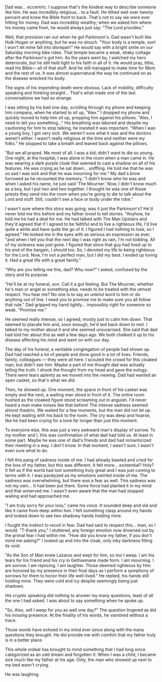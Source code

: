 Dad was... eccentric. I suppose that's the kindest way to describe someone like him. He was incredibly religious... to a fault. He tithed well over twenty percent and knew the Bible front to back. That's not to say we were ever hitting for money. Dad was incredibly wealthy; when we asked him where his money came from, he would always just say: "The Lord provides." 

Well, that provision ran out when he got Parkinson's. Dad wasn't built like Hulk Hogan or anything, but he was no slouch. "Your body is a temple, son! I won't let mine fall into disrepair!" He would say with a bright smile on our Saturday morning bike rides. That temple became a weak, shaky cottage after the Parkinson's got him. As the years went by, I watched my hero deteriorate, but he still held tight to his faith in all of it. He would pray, tithe, read his Bible— all of that stuff. And he still managed to make time for Mom and the rest of us. It was almost supernatural the way he continued on as the disease wrecked his body. 

The signs of his impending death were obvious. Lack of mobility, difficulty speaking and thinking straight... That's what made one of the last conversations we had so strange. 

I was sitting by his bed one day, scrolling through my phone and keeping him company, when he started to sit up, "Alex." I dropped my phone and quickly moved to help him sit up, propping him against his pillows. "Alex, I need to tell you something..." His breathing was labored and despite my cautioning for him to stop talking, he insisted it was important. "When I was a young boy, I got very sick. We weren't sure what it was and the doctors weren't either. I wasn't really religious at the time and neither were my folks." He stopped to take a breath and leaned back against the pillows. 

"But we all prayed. Me most of all. I was a kid; didn't want to die so young. One night, at the hospital, I was alone in the room when a man came in. He was wearing a dark purple cloak that seemed to cast a shadow on all of his features. He was crying as he sat down... sniffling. He told me that he was so sad I was sick and that he was mourning for me." My dad's brow furrowed as he recounted the memory. "I didn't know who he was and when I asked his name, he just said 'The Mourner.' Now, I didn't know much as a boy, but I put two and two together. I thought he was one of those priests they send into the room when you're going to die to talk about the Lord and stuff. Still, couldn't see a face or body under the robe."

I wasn't sure where this story was going; was it just the Parkinson's? He'd never told me this before and my father *loved* to tell stories. "Anyhow, he told me he had a deal for me. He had talked with The Man Upstairs and they'd agreed that if I agreed to be faithful and to live a righteous life, I'd live quite a while and have quite the go of it. I figured I had nothing to lose, so I agreed." He looked me in the eyes with as serious an expression as ever, "and when I tell you that the next day I was right as rain, I'm not kidding. All of my sickness was just gone. I figured that since that guy had lived up to his end of the bargain, I should too. So, I devoted my life to being righteous for the Lord. Now, I'm not a perfect man, but I did my best. I ended up loving it. Had a great life with a great family."

"Why are you telling me this, dad? Why now?" I asked, confused by the story and its purpose. 

"He'll be at my funeral, son. Call it a gut feeling. But The Mourner, whether he's man or angel or something else, needs to be treated with the utmost respect. You hear me? No one is to say an unkind word to him or do anything out of line. I need you to promise me to make sure you all follow that rule." Dad gripped my hand tightly... impossibly right for someone so weak. "Promise me."

He seemed really intense, so I agreed, mostly just to calm him down. That seemed to placate him and, soon enough, he'd laid back down to rest. I talked to my mother about it and she seemed unsurprised. She said that dad had told her about this as well a few days ago. We both chalked it up to his disease affecting his mind and went on with our day. 

The day of his funeral, a veritable congregation of people had shown up. Dad had reached a lot of people and done good in a lot of lives. Friends, family, colleagues — they were all here. I scouted the crowd for this cloaked man, but didn't see him. Maybe a part of me thought dad was actually telling the truth. I shook the thought from my head and gave the eulogy. There were tears aplenty as we moved into the viewing. Dad had wanted an open casket, so that's what we did. 

Then, he showed up. One moment, the space in front of his casket was empty and the next, a wailing man stood in front of it. The entire room hushed as the cloaked figure stood screaming out in anguish. I'd never heard a man make noises like that before! The intense sadness seemed almost theatric. We waited for a few moments, but the man did not let up. He kept wailing with his back to the room. The cry was deep and hoarse, like he had been crying for a tone far longer than just this moment. 

To everyone else, this was just a very awkward man's display of sorrow. To my mother and I, this was confirmation of what dad had told us. At least in some part. Maybe he was one of dad's friends and dad had romanticized their meeting in a way. I don't know. In that moment, I wasn't sure. I wasn't even sure what to do. 

I felt this pang of sadness inside of me. I had already bawled and cried for the loss of my father, but this was different. It felt more... existential? Holy? It felt as if the world had lost something truly great and I was just coming to terms with it. I was paralyzed as my emotions swirled inside of me. The sadness was overwhelming, but there was a fear as well. This sadness was not my own... It had been put there. Some force had planted it in my mind and that unnerved me. I wasn't even aware that the man had stopped wailing and had approached me. 

"I am truly sorry for your loss," came his voice. It sounded deep and old and like it came from deep within him. I felt something clasp around my hands and looked down to see two shadowy hands holding mine. 

I fought the instinct to recoil in fear. Dad had said to respect this... man, so I would. "T-thank you," I stuttered, any foreign emotion now drowned out by the primal fear I had within me. "How did you know my father, if you don't mind me asking?" I looked up and into the cloak, only inky darkness filling its void. 

"As the Son of Man knew Lazarus and wept for him, so too I weep. I am his tears for his friend and his cry in Gethsemane made form. I am mourning. I am sorrow. I am rejoicing. I am laughter. Those deemed righteous by Him are honored by my presence in their final days as I perform a symphony of sorrows for them to honor their life well-lived." He replied, his hands still holding mine. They were cold and icy despite seemingly being just shadows. 

His cryptic speaking did nothing to answer my many questions, least of all the one I had asked. I was about to say something when he spoke up. 

"So, Alex, will I weep for you as well one day?" The question lingered as did his missing presence. At the finality of his words, he vanished without a trace. 

Those words have echoed in my mind ever since along with the many questions they brought. He did provide me with comfort that my father truly is in a better place. 

This whole ordeal has brought to mind something that I had long since categorized as an odd dream and forgotten it: When I was a child, I became sick much like my father at his age. Only, the man who showed up next to my bed wasn't crying. 

He was laughing.